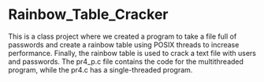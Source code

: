 # Rainbow_Table_Cracker
This is a class project where we created a program to take a file full of passwords and create a rainbow table using POSIX threads to increase performance. Finally, the rainbow table is used to crack a text file with users and passwords.
The pr4_p.c file contains the code for the multithreaded program, while the pr4.c has a single-threaded program. 
